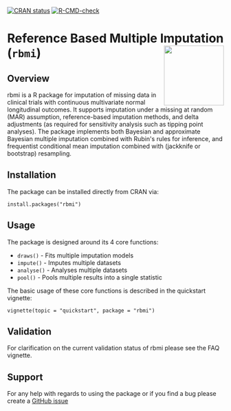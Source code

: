 <!-- badges: start -->
[![CRAN
status](https://www.r-pkg.org/badges/version/rbmi)](https://cran.r-project.org/package=rbmi)
[![R-CMD-check](https://github.com/insightsengineering/rbmi/actions/workflows/on_push.yaml/badge.svg?branch=main)](https://github.com/insightsengineering/rbmi/actions/workflows/on_push.yaml)
<!-- badges: end -->

# Reference Based Multiple Imputation (`rbmi`) <a href='https://insightsengineering.github.io/rbmi/'><img src="man/figures/logo.png" align="right" height="139" style="max-width: 100%; max-height: 139px;"/></a  >


## Overview

rbmi is a R package for imputation of missing data in clinical trials with continuous multivariate normal longitudinal outcomes. 
It supports imputation under a missing at random (MAR) assumption, reference-based imputation methods, 
and delta adjustments (as required for sensitivity analysis such as tipping point analyses). The package implements both Bayesian and 
approximate Bayesian multiple imputation combined with Rubin's rules for inference, and frequentist conditional mean imputation combined with 
(jackknife or bootstrap) resampling. 

## Installation

The package can be installed directly from CRAN via:

```
install.packages("rbmi")
```

## Usage

The package is designed around its 4 core functions:

- `draws()` - Fits multiple imputation models
- `impute()` - Imputes multiple datasets
- `analyse()` - Analyses multiple datasets
- `pool()` - Pools multiple results into a single statistic

The basic usage of these core functions is described in the quickstart vignette:

```
vignette(topic = "quickstart", package = "rbmi")
```

## Validation

For clarification on the current validation status of rbmi please see the FAQ vignette.


## Support

For any help with regards to using the package or if you find a bug please create a [GitHub issue](https://github.com/insightsengineering/rbmi/issues)
 
